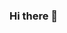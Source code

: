### Hi there 👋

<!--
**maryc1928/maryc1928** is a ✨ _special_ ✨ repository because its `README.md` (this file) appears on your GitHub profile.

Here are some ideas to get you started:

- 🔭 I’m currently working on DevOps, Terraform, Azure Landing Zone deployments. 
- 🌱 I’m currently learning DevOps, CI/CD, Python, Terraform and Cloud technologies 
- 👯 I’m looking to collaborate on anything that helps me to learn more about DevOps or Python
- 🤔 I’m looking for help with project idea's to enhance my learning.
- 💬 Ask me about Azure, Cloud Adoption Framework, Terraform.
-->
